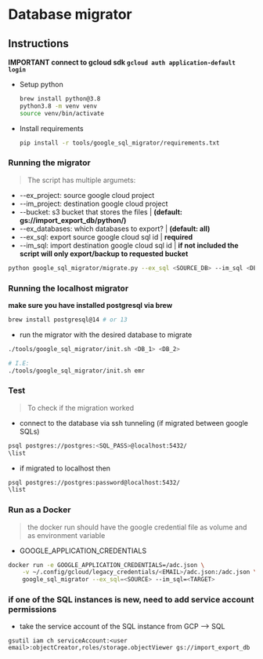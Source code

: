 # Database migrator

## Instructions

**IMPORTANT connect to gcloud sdk `gcloud auth application-default login`**

- Setup python
    ```bash
    brew install python@3.8
    python3.8 -m venv venv
    source venv/bin/activate
    ```
- Install requirements
    ```bash
    pip install -r tools/google_sql_migrator/requirements.txt
    ```

### Running the migrator

> The script has multiple argumets:

- --ex_project: source google cloud project
- --im_project: destination google cloud project
- --bucket: s3 bucket that stores the files | **(default: gs://import_export_db/python/)**
- --ex_databases: which databases to export? | **(default: all)**
- --ex_sql: export source google cloud sql id | **required**
- --im_sql: import destination google cloud sql id | **if not included the script will only export/backup to requested bucket**

```bash
python google_sql_migrator/migrate.py --ex_sql <SOURCE_DB> --im_sql <DEST_DB>
```

### Running the localhost migrator

**make sure you have installed postgresql via brew**

```bash
brew install postgresql@14 # or 13
```

- run the migrator with the desired database to migrate

```bash
./tools/google_sql_migrator/init.sh <DB_1> <DB_2>

# I.E:
./tools/google_sql_migrator/init.sh emr
```

### Test

> To check if the migration worked

- connect to the database via ssh tunneling (if migrated between google SQLs)

```bash
psql postgres://postgres:<SQL_PASS>@localhost:5432/
\list
```

- if migrated to localhost then

```bash
psql postgres://postgres:password@localhost:5432/
\list
```

### Run as a Docker

> the docker run should have the google credential file as volume and as environment variable

- GOOGLE_APPLICATION_CREDENTIALS

```bash
docker run -e GOOGLE_APPLICATION_CREDENTIALS=/adc.json \
    -v ~/.config/gcloud/legacy_credentials/<EMAIL>/adc.json:/adc.json \
    google_sql_migrator --ex_sql=<SOURCE> --im_sql=<TARGET>
```

### if one of the SQL instances is new, need to add service account permissions

- take the service account of the SQL instance from GCP --> SQL

`gsutil iam ch serviceAccount:<user email>:objectCreator,roles/storage.objectViewer gs://import_export_db`
